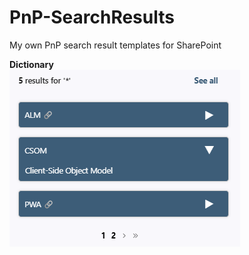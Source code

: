 # PnP-SearchResults
My own PnP search result templates for SharePoint

**Dictionary**  
![Dictionary](/Dictionary.png)
